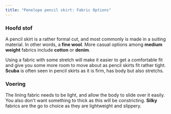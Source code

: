 ```yaml
---
title: "Penelope pencil skirt: Fabric Options"
---
```


### Hoofd stof

A pencil skirt is a rather formal cut, and most commonly is made in a suiting material. In other words, a **fine wool**. More casual options among **medium weight** fabrics include **cotton** or **denim**.

Using a fabric with some stretch will make it easier to get a comfortable fit and give you some more room to move about as pencil skirts fit rather tight. **Scuba** is often seen in pencil skirts as it is firm, has body but also stretchs.

### Voering

The lining fabric needs to be light, and allow the body to slide over it easily. You also don't want something to thick as this will be constricting. **Silky** fabrics are the go to choice as they are lightweight and slippery.

